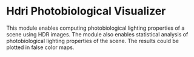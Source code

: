 # Hdri Photobiological Visualizer 
This module enables computing photobiological lighting properties of a scene using HDR images.
The module also enables statistical analysis of photobiological lighting properties of the scene.
The results could be plotted in false color maps.
